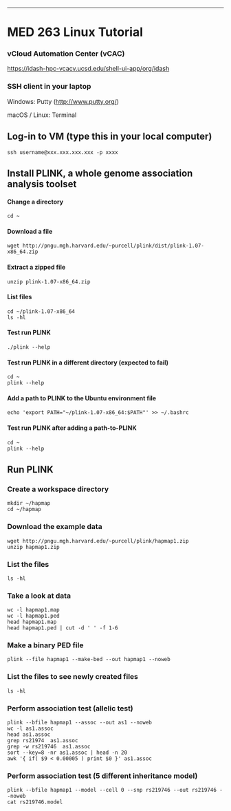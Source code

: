 ---
# MED 263 Linux Tutorial


### vCloud Automation Center (vCAC)
https://idash-hpc-vcacv.ucsd.edu/shell-ui-app/org/idash


### SSH client in your laptop
Windows: Putty (http://www.putty.org/)

macOS / Linux: Terminal


## Log-in to VM (type this in your local computer)
    ssh username@xxx.xxx.xxx.xxx -p xxxx 


## Install PLINK, a whole genome association analysis toolset
#### Change a directory
    cd ~ 

#### Download a file 
    wget http://pngu.mgh.harvard.edu/~purcell/plink/dist/plink-1.07-x86_64.zip

#### Extract a zipped file
    unzip plink-1.07-x86_64.zip

#### List files
    cd ~/plink-1.07-x86_64
    ls -hl

#### Test run PLINK 
    ./plink --help 

#### Test run PLINK in a different directory (expected to fail)
    cd ~
    plink --help 

#### Add a path to PLINK to the Ubuntu environment file
    echo 'export PATH="~/plink-1.07-x86_64:$PATH"' >> ~/.bashrc 

#### Test run PLINK after adding a path-to-PLINK
    cd ~
    plink --help 

## Run PLINK
### Create a workspace directory
    mkdir ~/hapmap
    cd ~/hapmap

### Download the example data
    wget http://pngu.mgh.harvard.edu/~purcell/plink/hapmap1.zip
    unzip hapmap1.zip

### List the files
    ls -hl

### Take a look at data
    wc -l hapmap1.map
    wc -l hapmap1.ped
    head hapmap1.map
    head hapmap1.ped | cut -d ' ' -f 1-6

### Make a binary PED file
    plink --file hapmap1 --make-bed --out hapmap1 --noweb

### List the files to see newly created files
    ls -hl

### Perform association test (allelic test)
    plink --bfile hapmap1 --assoc --out as1 --noweb
    wc -l as1.assoc
    head as1.assoc
    grep rs21974  as1.assoc
    grep -w rs219746  as1.assoc
    sort --key=8 -nr as1.assoc | head -n 20
    awk '{ if( $9 < 0.00005 ) print $0 }' as1.assoc 

### Perform association test (5 different inheritance model)
    plink --bfile hapmap1 --model --cell 0 --snp rs219746 --out rs219746 --noweb 
    cat rs219746.model
